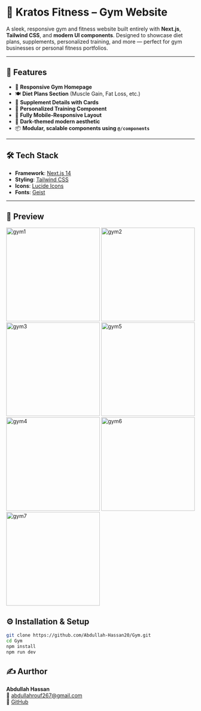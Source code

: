 # 💪 Kratos Fitness – Gym Website

A sleek, responsive gym and fitness website built entirely with **Next.js**, **Tailwind CSS**, and **modern UI components**. Designed to showcase diet plans, supplements, personalized training, and more — perfect for gym businesses or personal fitness portfolios.

---

## 🚀 Features

- 💼 **Responsive Gym Homepage**
- 🍽️ **Diet Plans Section** (Muscle Gain, Fat Loss, etc.)
- 💊 **Supplement Details with Cards**
- 🧠 **Personalized Training Component**
- 📱 **Fully Mobile-Responsive Layout**
- 🌙 **Dark-themed modern aesthetic**
- 📦 **Modular, scalable components using `@/components`**

---

## 🛠️ Tech Stack


- **Framework**: [Next.js 14](https://nextjs.org/)
- **Styling**: [Tailwind CSS](https://tailwindcss.com/)
- **Icons**: [Lucide Icons](https://lucide.dev/)
- **Fonts**: [Geist](https://vercel.com/fonts/geist)

---

## 📸 Preview

<img width="250" alt="gym1" src="https://github.com/user-attachments/assets/ad7ee459-4a02-41fa-b106-349090613f4d" />
<img width="250" alt="gym2" src="https://github.com/user-attachments/assets/000ea944-0d6f-4709-86b1-ea5ad037e019" />
<img width="250" alt="gym3" src="https://github.com/user-attachments/assets/0cf03537-ba27-4f01-b707-0500a85ef96e" />
<img width="250" alt="gym5" src="https://github.com/user-attachments/assets/8ab88584-a4fb-4ecf-8c82-334c820a453e" />
<img width="250" alt="gym4" src="https://github.com/user-attachments/assets/d088d4c8-515f-45a6-9a44-85f3a7930d30" />
<img width="250" alt="gym6" src="https://github.com/user-attachments/assets/546b97c5-7e18-459c-a8ec-de90b2d20b38" />
<img width="250" alt="gym7" src="https://github.com/user-attachments/assets/e98bd9dc-a9b5-441f-9b8c-77e1c793fcb7" />



## ⚙️ Installation & Setup

```bash
git clone https://github.com/Abdullah-Hassan20/Gym.git
cd Gym
npm install
npm run dev
```


## ✍️ Aurthor

**Abdullah Hassan**  
📧 abdullahrouf267@gmail.com  
🔗 [GitHub](https://github.com/Abdullah-Hassan20)
